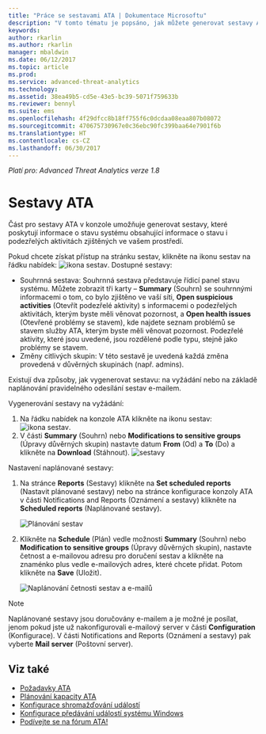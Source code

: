 ```yaml
---
title: "Práce se sestavami ATA | Dokumentace Microsoftu"
description: "V tomto tématu je popsáno, jak můžete generovat sestavy ATA k monitorování sítě."
keywords: 
author: rkarlin
ms.author: rkarlin
manager: mbaldwin
ms.date: 06/12/2017
ms.topic: article
ms.prod: 
ms.service: advanced-threat-analytics
ms.technology: 
ms.assetid: 38ea49b5-cd5e-43e5-bc39-5071f759633b
ms.reviewer: bennyl
ms.suite: ems
ms.openlocfilehash: 4f29dfcc8b18ff755f6c0dcdaa08eaa807b08072
ms.sourcegitcommit: 470675730967e0c36ebc90fc399baa64e7901f6b
ms.translationtype: HT
ms.contentlocale: cs-CZ
ms.lasthandoff: 06/30/2017
---
```

*Platí pro: Advanced Threat Analytics verze 1.8*


# Sestavy ATA
<a id="ata-reports" class="xliff"></a>

Část pro sestavy ATA v konzole umožňuje generovat sestavy, které poskytují informace o stavu systému obsahující informace o stavu i podezřelých aktivitách zjištěných ve vašem prostředí.

Pokud chcete získat přístup na stránku sestav, klikněte na ikonu sestav na řádku nabídek: ![ikona sestav](./media/ata-report-icon.png).
Dostupné sestavy: 
- Souhrnná sestava: Souhrnná sestava představuje řídicí panel stavu systému. Můžete zobrazit tři karty – **Summary** (Souhrn) se souhrnnými informacemi o tom, co bylo zjištěno ve vaší síti, **Open suspicious activities** (Otevřít podezřelé aktivity) s informacemi o podezřelých aktivitách, kterým byste měli věnovat pozornost, a **Open health issues** (Otevřené problémy se stavem), kde najdete seznam problémů se stavem služby ATA, kterým byste měli věnovat pozornost. Podezřelé aktivity, které jsou uvedené, jsou rozdělené podle typu, stejně jako problémy se stavem. 
- Změny citlivých skupin: V této sestavě je uvedená každá změna provedená v důvěrných skupinách (např. admins).

Existují dva způsoby, jak vygenerovat sestavu: na vyžádání nebo na základě naplánování pravidelného odesílání sestav e-mailem.

Vygenerování sestavy na vyžádání:

1. Na řádku nabídek na konzole ATA klikněte na ikonu sestav: ![ikona sestav](./media/ata-report-icon.png).
2. V části **Summary** (Souhrn) nebo **Modifications to sensitive groups** (Úpravy důvěrných skupin) nastavte datum **From** (Od) a **To** (Do) a klikněte na **Download** (Stáhnout). 
![sestavy](./media/reports.png)

Nastavení naplánované sestavy:
 
1. Na stránce **Reports** (Sestavy) klikněte na **Set scheduled reports** (Nastavit plánované sestavy) nebo na stránce konfigurace konzoly ATA v části Notifications and Reports (Oznámení a sestavy) klikněte na **Scheduled reports** (Naplánované sestavy).

   ![Plánování sestav](./media/ata-sched-reports.png)

2. Klikněte na **Schedule** (Plán) vedle možnosti **Summary** (Souhrn) nebo **Modification to sensitive groups** (Úpravy důvěrných skupin), nastavte četnost a e-mailovou adresu pro doručení sestav a klikněte na znaménko plus vedle e-mailových adres, které chcete přidat. Potom klikněte na **Save** (Uložit).

   ![Naplánování četnosti sestav a e-mailů](./media/sched-report1.png)


> [!NOTE]
> Naplánované sestavy jsou doručovány e-mailem a je možné je posílat, jenom pokud jste už nakonfigurovali e-mailový server v části **Configuration** (Konfigurace). V části Notifications and Reports (Oznámení a sestavy) pak vyberte **Mail server** (Poštovní server).


## Viz také
<a id="see-also" class="xliff"></a>
- [Požadavky ATA](ata-prerequisites.md)
- [Plánování kapacity ATA](ata-capacity-planning.md)
- [Konfigurace shromažďování událostí](configure-event-collection.md)
- [Konfigurace předávání událostí systému Windows](configure-event-collection.md#configuring-windows-event-forwarding)
- [Podívejte se na fórum ATA!](https://social.technet.microsoft.com/Forums/security/home?forum=mata)
